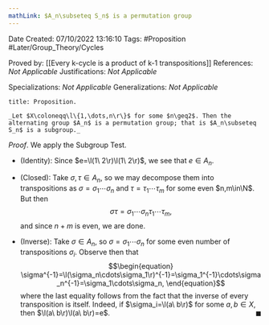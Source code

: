 ```yaml
---
mathLink: $A_n\subseteq S_n$ is a permutation group
---
```


<div class="topSpace"></div>

Date Created: 07/10/2022 13:16:10
Tags: #Proposition #Later/Group_Theory/Cycles

Proved by: [[Every k-cycle is a product of k-1 transpositions]]
References: _Not Applicable_
Justifications: _Not Applicable_

Specializations: _Not Applicable_
Generalizations: _Not Applicable_

``` ad-Proposition
title: Proposition.

_Let $X\coloneqq\l\{1,\dots,n\r\}$ for some $n\geq2$. Then the alternating group $A_n$ is a permutation group; that is $A_n\subseteq S_n$ is a subgroup._

```

_Proof_. We apply the Subgroup Test.
* (Identity): Since $e=\l(1\ 2\r)\l(1\ 2\r)$, we see that $e\in A_n$.

* (Closed): Take $\sigma,\tau\in A_n$, so we may decompose them into transpositions as $\sigma=\sigma_1\cdots\sigma_n$ and $\tau=\tau_1\cdots\tau_m$ for some even $n,m\in\N$. But then
$$\begin{equation}
    \sigma\tau=\sigma_1\cdots\sigma_n\tau_1\cdots\tau_m,
\end{equation}$$
and since $n+m$ is even, we are done.
* (Inverse): Take $\sigma\in A_n$, so $\sigma=\sigma_1\cdots\sigma_n$ for some even number of transpositions $\sigma_i$. Observe then that
$$\begin{equation}
    \sigma^{-1}=\l(\sigma_n\cdots\sigma_1\r)^{-1}=\sigma_1^{-1}\cdots\sigma_n^{-1}=\sigma_1\cdots\sigma_n,
\end{equation}$$
where the last equality follows from the fact that the inverse of every transposition is itself. Indeed, if $\sigma_i=\l(a\ b\r)$ for some $a,b\in X$, then $\l(a\ b\r)\l(a\ b\r)=e$.<span style="float:right;">$\blacksquare$</span>

